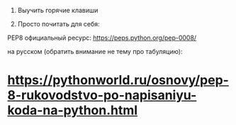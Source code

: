 1) Выучить горячие клавиши

2) Просто почитать для себя:

PEP8 официальный ресурс:
https://peps.python.org/pep-0008/



на русском (обратить внимание не тему про табуляцию):
# https://pythonworld.ru/osnovy/pep-8-rukovodstvo-po-napisaniyu-koda-na-python.html